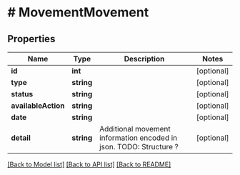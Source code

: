 # # MovementMovement

## Properties

Name | Type | Description | Notes
------------ | ------------- | ------------- | -------------
**id** | **int** |  | [optional] 
**type** | **string** |  | [optional] 
**status** | **string** |  | [optional] 
**availableAction** | **string** |  | [optional] 
**date** | **string** |  | [optional] 
**detail** | **string** | Additional movement information encoded in json. TODO: Structure ? | [optional] 

[[Back to Model list]](../../README.md#documentation-for-models) [[Back to API list]](../../README.md#documentation-for-api-endpoints) [[Back to README]](../../README.md)


